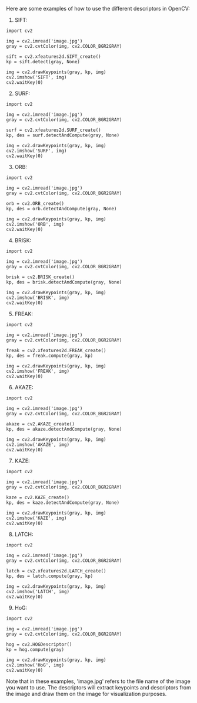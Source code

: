 Here are some examples of how to use the different descriptors in OpenCV:

1. SIFT:
```
import cv2

img = cv2.imread('image.jpg')
gray = cv2.cvtColor(img, cv2.COLOR_BGR2GRAY)

sift = cv2.xfeatures2d.SIFT_create()
kp = sift.detect(gray, None)

img = cv2.drawKeypoints(gray, kp, img)
cv2.imshow('SIFT', img)
cv2.waitKey(0)
```

2. SURF:
```
import cv2

img = cv2.imread('image.jpg')
gray = cv2.cvtColor(img, cv2.COLOR_BGR2GRAY)

surf = cv2.xfeatures2d.SURF_create()
kp, des = surf.detectAndCompute(gray, None)

img = cv2.drawKeypoints(gray, kp, img)
cv2.imshow('SURF', img)
cv2.waitKey(0)
```

3. ORB:
```
import cv2

img = cv2.imread('image.jpg')
gray = cv2.cvtColor(img, cv2.COLOR_BGR2GRAY)

orb = cv2.ORB_create()
kp, des = orb.detectAndCompute(gray, None)

img = cv2.drawKeypoints(gray, kp, img)
cv2.imshow('ORB', img)
cv2.waitKey(0)
```

4. BRISK:
```
import cv2

img = cv2.imread('image.jpg')
gray = cv2.cvtColor(img, cv2.COLOR_BGR2GRAY)

brisk = cv2.BRISK_create()
kp, des = brisk.detectAndCompute(gray, None)

img = cv2.drawKeypoints(gray, kp, img)
cv2.imshow('BRISK', img)
cv2.waitKey(0)
```

5. FREAK:
```
import cv2

img = cv2.imread('image.jpg')
gray = cv2.cvtColor(img, cv2.COLOR_BGR2GRAY)

freak = cv2.xfeatures2d.FREAK_create()
kp, des = freak.compute(gray, kp)

img = cv2.drawKeypoints(gray, kp, img)
cv2.imshow('FREAK', img)
cv2.waitKey(0)
```

6. AKAZE:
```
import cv2

img = cv2.imread('image.jpg')
gray = cv2.cvtColor(img, cv2.COLOR_BGR2GRAY)

akaze = cv2.AKAZE_create()
kp, des = akaze.detectAndCompute(gray, None)

img = cv2.drawKeypoints(gray, kp, img)
cv2.imshow('AKAZE', img)
cv2.waitKey(0)
```

7. KAZE:
```
import cv2

img = cv2.imread('image.jpg')
gray = cv2.cvtColor(img, cv2.COLOR_BGR2GRAY)

kaze = cv2.KAZE_create()
kp, des = kaze.detectAndCompute(gray, None)

img = cv2.drawKeypoints(gray, kp, img)
cv2.imshow('KAZE', img)
cv2.waitKey(0)
```

8. LATCH:
```
import cv2

img = cv2.imread('image.jpg')
gray = cv2.cvtColor(img, cv2.COLOR_BGR2GRAY)

latch = cv2.xfeatures2d.LATCH_create()
kp, des = latch.compute(gray, kp)

img = cv2.drawKeypoints(gray, kp, img)
cv2.imshow('LATCH', img)
cv2.waitKey(0)
```
9. HoG:
```
import cv2

img = cv2.imread('image.jpg')
gray = cv2.cvtColor(img, cv2.COLOR_BGR2GRAY)

hog = cv2.HOGDescriptor()
kp = hog.compute(gray)

img = cv2.drawKeypoints(gray, kp, img)
cv2.imshow('HoG', img)
cv2.waitKey(0)
```

Note that in these examples, 'image.jpg' refers to the file name of the image you want to use. The descriptors will extract keypoints and descriptors from the image and draw them on the image for visualization purposes.